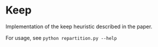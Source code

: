 # Keep

Implementation of the keep heuristic described in the paper.

For usage, see ```python repartition.py --help```